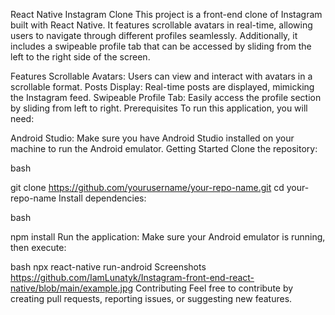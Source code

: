 React Native Instagram Clone
This project is a front-end clone of Instagram built with React Native. It features scrollable avatars in real-time, allowing users to navigate through different profiles seamlessly. Additionally, it includes a swipeable profile tab that can be accessed by sliding from the left to the right side of the screen.

Features
Scrollable Avatars: Users can view and interact with avatars in a scrollable format.
Posts Display: Real-time posts are displayed, mimicking the Instagram feed.
Swipeable Profile Tab: Easily access the profile section by sliding from left to right.
Prerequisites
To run this application, you will need:

Android Studio: Make sure you have Android Studio installed on your machine to run the Android emulator.
Getting Started
Clone the repository:

bash

git clone https://github.com/yourusername/your-repo-name.git
cd your-repo-name
Install dependencies:

bash

npm install
Run the application: Make sure your Android emulator is running, then execute:

bash
npx react-native run-android
Screenshots
https://github.com/IamLunatyk/Instagram-front-end-react-native/blob/main/example.jpg
Contributing
Feel free to contribute by creating pull requests, reporting issues, or suggesting new features.


